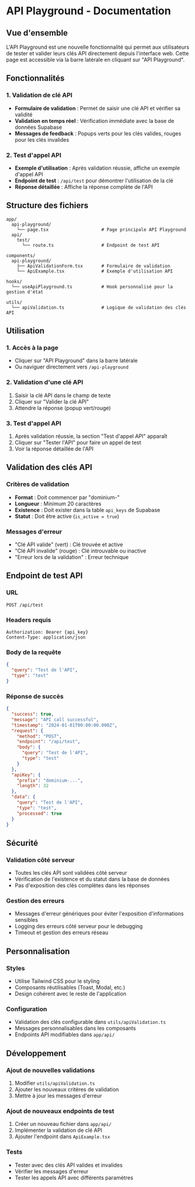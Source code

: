 # API Playground - Documentation

## Vue d'ensemble

L'API Playground est une nouvelle fonctionnalité qui permet aux utilisateurs de tester et valider leurs clés API directement depuis l'interface web. Cette page est accessible via la barre latérale en cliquant sur "API Playground".

## Fonctionnalités

### 1. Validation de clé API
- **Formulaire de validation** : Permet de saisir une clé API et vérifier sa validité
- **Validation en temps réel** : Vérification immédiate avec la base de données Supabase
- **Messages de feedback** : Popups verts pour les clés valides, rouges pour les clés invalides

### 2. Test d'appel API
- **Exemple d'utilisation** : Après validation réussie, affiche un exemple d'appel API
- **Endpoint de test** : `/api/test` pour démontrer l'utilisation de la clé
- **Réponse détaillée** : Affiche la réponse complète de l'API

## Structure des fichiers

```
app/
  api-playground/
    └── page.tsx                    # Page principale API Playground
  api/
    test/
      └── route.ts                  # Endpoint de test API

components/
  api-playground/
    ├── ApiValidationForm.tsx       # Formulaire de validation
    └── ApiExample.tsx              # Exemple d'utilisation API

hooks/
  └── useApiPlayground.ts           # Hook personnalisé pour la gestion d'état

utils/
  └── apiValidation.ts              # Logique de validation des clés API
```

## Utilisation

### 1. Accès à la page
- Cliquer sur "API Playground" dans la barre latérale
- Ou naviguer directement vers `/api-playground`

### 2. Validation d'une clé API
1. Saisir la clé API dans le champ de texte
2. Cliquer sur "Valider la clé API"
3. Attendre la réponse (popup vert/rouge)

### 3. Test d'appel API
1. Après validation réussie, la section "Test d'appel API" apparaît
2. Cliquer sur "Tester l'API" pour faire un appel de test
3. Voir la réponse détaillée de l'API

## Validation des clés API

### Critères de validation
- **Format** : Doit commencer par "dominium-"
- **Longueur** : Minimum 20 caractères
- **Existence** : Doit exister dans la table `api_keys` de Supabase
- **Statut** : Doit être active (`is_active = true`)

### Messages d'erreur
- "Clé API valide" (vert) : Clé trouvée et active
- "Clé API invalide" (rouge) : Clé introuvable ou inactive
- "Erreur lors de la validation" : Erreur technique

## Endpoint de test API

### URL
```
POST /api/test
```

### Headers requis
```
Authorization: Bearer {api_key}
Content-Type: application/json
```

### Body de la requête
```json
{
  "query": "Test de l'API",
  "type": "test"
}
```

### Réponse de succès
```json
{
  "success": true,
  "message": "API call successful",
  "timestamp": "2024-01-01T00:00:00.000Z",
  "request": {
    "method": "POST",
    "endpoint": "/api/test",
    "body": {
      "query": "Test de l'API",
      "type": "test"
    }
  },
  "apiKey": {
    "prefix": "dominium-...",
    "length": 32
  },
  "data": {
    "query": "Test de l'API",
    "type": "test",
    "processed": true
  }
}
```

## Sécurité

### Validation côté serveur
- Toutes les clés API sont validées côté serveur
- Vérification de l'existence et du statut dans la base de données
- Pas d'exposition des clés complètes dans les réponses

### Gestion des erreurs
- Messages d'erreur génériques pour éviter l'exposition d'informations sensibles
- Logging des erreurs côté serveur pour le debugging
- Timeout et gestion des erreurs réseau

## Personnalisation

### Styles
- Utilise Tailwind CSS pour le styling
- Composants réutilisables (Toast, Modal, etc.)
- Design cohérent avec le reste de l'application

### Configuration
- Validation des clés configurable dans `utils/apiValidation.ts`
- Messages personnalisables dans les composants
- Endpoints API modifiables dans `app/api/`

## Développement

### Ajout de nouvelles validations
1. Modifier `utils/apiValidation.ts`
2. Ajouter les nouveaux critères de validation
3. Mettre à jour les messages d'erreur

### Ajout de nouveaux endpoints de test
1. Créer un nouveau fichier dans `app/api/`
2. Implémenter la validation de clé API
3. Ajouter l'endpoint dans `ApiExample.tsx`

### Tests
- Tester avec des clés API valides et invalides
- Vérifier les messages d'erreur
- Tester les appels API avec différents paramètres
